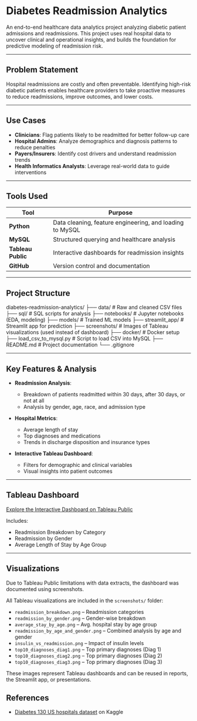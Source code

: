 # Diabetes Readmission Analytics

An end-to-end healthcare data analytics project analyzing diabetic patient admissions and readmissions. This project uses real hospital data to uncover clinical and operational insights, and builds the foundation for predictive modeling of readmission risk.

---

## Problem Statement

Hospital readmissions are costly and often preventable. Identifying high-risk diabetic patients enables healthcare providers to take proactive measures to reduce readmissions, improve outcomes, and lower costs.

---

## Use Cases

- **Clinicians**: Flag patients likely to be readmitted for better follow-up care
- **Hospital Admins**: Analyze demographics and diagnosis patterns to reduce penalties
- **Payers/Insurers**: Identify cost drivers and understand readmission trends
- **Health Informatics Analysts**: Leverage real-world data to guide interventions

---

## Tools Used

| Tool | Purpose |
|------|---------|
| **Python** | Data cleaning, feature engineering, and loading to MySQL |
| **MySQL** | Structured querying and healthcare analysis |
| **Tableau Public** | Interactive dashboards for readmission insights |
| **GitHub** | Version control and documentation |

---

## Project Structure

diabetes-readmission-analytics/
├── data/                  # Raw and cleaned CSV files
├── sql/                   # SQL scripts for analysis
├── notebooks/             # Jupyter notebooks (EDA, modeling)
├── models/                # Trained ML models
├── streamlit_app/         # Streamlit app for prediction
├── screenshots/           # Images of Tableau visualizations (used instead of dashboard)
├── docker/                # Docker setup 
├── load_csv_to_mysql.py   # Script to load CSV into MySQL
├── README.md              # Project documentation
└── .gitignore

---

## Key Features & Analysis

- **Readmission Analysis**:
  - Breakdown of patients readmitted within 30 days, after 30 days, or not at all
  - Analysis by gender, age, race, and admission type

- **Hospital Metrics**:
  - Average length of stay
  - Top diagnoses and medications
  - Trends in discharge disposition and insurance types

- **Interactive Tableau Dashboard**:
  - Filters for demographic and clinical variables
  - Visual insights into patient outcomes

---

## Tableau Dashboard

[Explore the Interactive Dashboard on Tableau Public](https://public.tableau.com/app/profile/bhavitha.asam6391/viz/DiabetesReadmissionDashboard/Dashboard1)

Includes:
- Readmission Breakdown by Category
- Readmission by Gender
- Average Length of Stay by Age Group

---

## Visualizations

Due to Tableau Public limitations with data extracts, the dashboard was documented using screenshots.

All Tableau visualizations are included in the `screenshots/` folder:
- `readmission_breakdown.png` – Readmission categories
- `readmission_by_gender.png` – Gender-wise breakdown
- `average_stay_by_age.png` – Avg. hospital stay by age group
- `readmission_by_age_and_gender.png` – Combined analysis by age and gender
- `insulin_vs_readmission.png` – Impact of insulin levels
- `top10_diagnoses_diag1.png` – Top primary diagnoses (Diag 1)
- `top10_diagnoses_diag2.png` – Top primary diagnoses (Diag 2)
- `top10_diagnoses_diag3.png` – Top primary diagnoses (Diag 3)

These images represent Tableau dashboards and can be reused in reports, the Streamlit app, or presentations.

## References

- [Diabetes 130 US hospitals dataset](https://www.kaggle.com/datasets/whenamancodes/diabetes-prediction-dataset) on Kaggle
